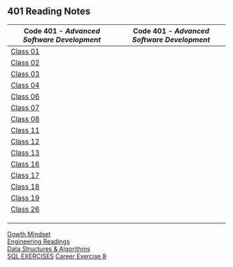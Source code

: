 <h2 style=“display:block;
           margin-left: auto;
           margin-right:auto;
           text-align: center;“>
  401 Reading Notes</h2> 
  
 **Code 401** - *Advanced Software Development* |  **Code 401** - *Advanced Software Development*
------------ | -------------
[Class 01](https://github.com/TraceDugar/reading-notes/blob/main/401/Notes/Class1.md) | []()
[Class 02](https://github.com/TraceDugar/reading-notes/blob/main/401/Notes/Class2.md) | []() 
[Class 03](https://github.com/TraceDugar/reading-notes/blob/main/401/Notes/class3.md) | []()
[Class 04](https://github.com/TraceDugar/reading-notes/blob/main/401/Notes/class4.md) | []()
[Class 06](https://github.com/TraceDugar/reading-notes/blob/main/401/Notes/class6.md) | []()
[Class 07](https://github.com/TraceDugar/reading-notes/blob/main/401/Notes/class07.md) | []()
[Class 08](https://github.com/TraceDugar/reading-notes/blob/main/401/Notes/class08.md) | []()
[Class 11](https://github.com/TraceDugar/reading-notes/blob/main/401/Notes/class11.md) | []()
[Class 12](https://github.com/TraceDugar/reading-notes/blob/main/401/Notes/class12.md) | []()
[Class 13](https://github.com/TraceDugar/reading-notes/blob/main/401/Notes/class13.md) | []()
[Class 16](https://github.com/TraceDugar/reading-notes/blob/main/401/Notes/class16.md) | []() 
[Class 17](https://github.com/TraceDugar/reading-notes/blob/main/401/Notes/class17.md) | []()
[Class 18](https://github.com/TraceDugar/reading-notes/blob/main/401/Notes/class18.md) | []()
[Class 19](https://github.com/TraceDugar/reading-notes/blob/main/401/Notes/class19.md) | []()
[Class 26](https://github.com/TraceDugar/reading-notes/blob/main/401/Notes/class26.md) | []()
[]() | []()
[]() | []()
[]() | []()


[Gowth Mindset](https://github.com/TraceDugar/reading-notes/blob/main/401/Notes/Growth_Mindset.md) <br>
[Engineering Readings](https://github.com/TraceDugar/reading-notes/blob/main/401/Notes/Engineeringreadings.md) <br>
[Data Structures & Algorithms](https://github.com/TraceDugar/reading-notes/blob/main/401/Notes/DataStructures_Algorithms.md) <br>
[SQL EXERCISES](https://github.com/TraceDugar/reading-notes/blob/main/401/Notes/SQL.md)
[Career Exercise 8]()
